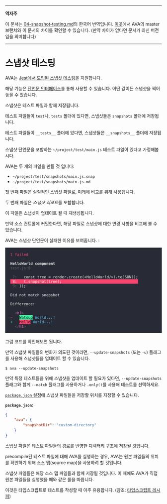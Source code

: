 ___
**역자주**

이 문서는 [04-snapshot-testing.md](https://github.com/avajs/ava/blob/main/docs/04-snapshot-testing.md)의 한국어 번역입니다. [이곳](https://github.com/avajs/ava/compare/71404c23302d825095659c70cb9a1b08251697ad...main#diff-0730bb7c2e8f9ea2438b52e419dd86c9)에서 AVA의 master 브랜치와 이 문서의 차이를 확인할 수 있습니다. (만약 차이가 없다면 문서가 최신 버전임을 의미합니다)
___

# 스냅샷 테스팅

AVA는 [Jest에서 도입된 스냅샷 테스팅](https://facebook.github.io/jest/docs/snapshot-testing.html)을 지원합니다.

해당 기능은 [단언문 인터페이스](./03-assertions.md)를 통해 사용할 수 있습니다. 어떤 값이든 스냅샷을 찍어 놓을 수 있습니다.

스냅샷은 테스트 파일과 함께 저장됩니다.

테스트 파일들이 `test`나, `tests` 폴더에 있다면, 스냅샷들은 `snapshots` 폴더에 저장됩니다.

테스트 파일들이 `__tests__` 폴더에 있다면, 스냅샷들은 `__snapshots__` 폴더에 저장됩니다.

스냅샷 단언문을 포함하는 `~/project/test/main.js` 테스트 파일이 있다고 가정해봅시다.

AVA는 두 개의 파일을 만들 것 입니다:

* `~/project/test/snapshots/main.js.snap`
* `~/project/test/snapshots/main.js.md`

첫 번째 파일은 실질적인 스냅샷 파일로, 미래에 비교를 위해 사용됩니다.

두 번째 파일은 *스냅샷 리포트*를 포함합니다.

이 파일은 스냅샷이 업데이트 될 때 재생성됩니다.

만약 소스 컨트롤에 커밋한다면, 해당 파일로 스냅샷에 대한 변경 사항을 비교해 볼 수 있습니다.

AVA는 스냅샷 단언문이 실패한 이유를 보여줍니다. :

<img src="https://raw.githubusercontent.com/avajs/ava/main/media/snapshot-testing.png" width="1048">

그럼 코드를 확인해보면 됩니다.

만약 스냅샷 파일들의 변화가 의도된 것이라면, `--update-snapshots` (또는 `-u`) 플래그를 사용해 스냅샷들을 업데이트 할 수 있습니다.

```console
$ ava --update-snapshots
```

만약 특정 테스트들을 위해 스냅샷을 업데이트 할 필요가 있다면, `--update-snapshots` 플래그와 함께 `--match` 플래그를 사용하거나 `.only()`를 사용해 테스트를 선택하세요.

[`package.json` 설정](./06-configuration.md)에 스냅샷 파일들을 저장할 위치를 지정할 수 있습니다.

**`package.json`:**

```json
{
	"ava": {
		"snapshotDir": "custom-directory"
	}
}
```

스냅샷 파일은 테스트 파일들의 경로를 반영한 디렉터리 구조에 저장될 것입니다.

precompile된 테스트 파일에 대해 AVA를 실행하는 경우, AVA는 원본 파일들의 위치를 확인하기 위해 소스 맵(source map)을 사용하려 할 것입니다.

스냅샷 파일들은 해당 소스 맵 파일들과 함께 저장될 것입니다. 이 때에도 AVA가 직접 원본 파일들을 실행했을 때와 같은 룰을 따릅니다.

이것은 타입스크립트로 테스트를 작성할 때 아주 유용합니다. (참조: [타입스크립트 레시피](./recipes/typescript.md))
